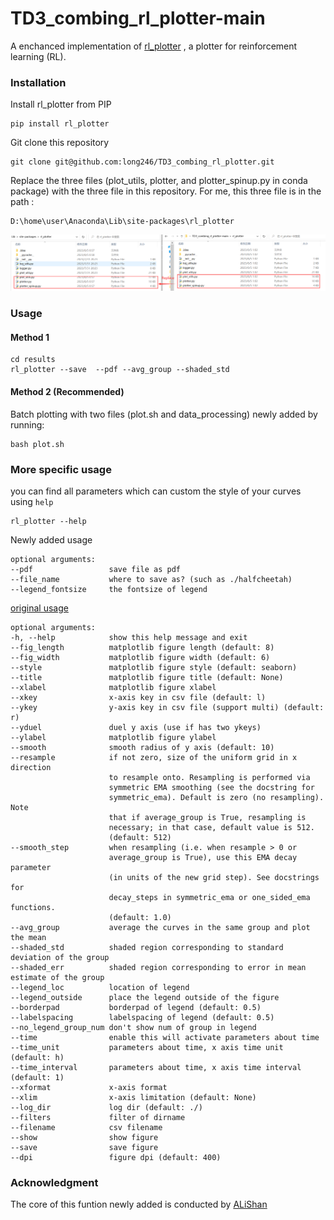 # TD3_combing_rl_plotter-main

A enchanced implementation of [rl_plotter](https://github.com/gxywy/rl-plotter) , a plotter for reinforcement learning (RL).

### Installation
Install rl_plotter from PIP
```
pip install rl_plotter
```
Git clone this repository
```
git clone git@github.com:long246/TD3_combing_rl_plotter.git
```
Replace the three files (plot_utils, plotter, and plotter_spinup.py in conda package) with the three file in this repository.
For me, this three file is in the path :
```
D:\home\user\Anaconda\Lib\site-packages\rl_plotter
```
![alt repalce](replace.png)
### Usage
#### Method 1
```
cd results
rl_plotter --save  --pdf --avg_group --shaded_std
```
#### Method 2 (Recommended)
Batch plotting with two files (plot.sh and data_processing) newly added by running:
```
bash plot.sh
```

### More specific usage

you can find all parameters which can custom the style of your curves using `help`

```
rl_plotter --help
```
Newly added usage 
```
optional arguments:
--pdf                 save file as pdf
--file_name           where to save as? (such as ./halfcheetah)
--legend_fontsize     the fontsize of legend
```
[original usage](https://github.com/gxywy/rl-plotter)
```
optional arguments:
-h, --help            show this help message and exit
--fig_length          matplotlib figure length (default: 8)
--fig_width           matplotlib figure width (default: 6)
--style               matplotlib figure style (default: seaborn)
--title               matplotlib figure title (default: None)
--xlabel              matplotlib figure xlabel
--xkey                x-axis key in csv file (default: l)
--ykey                y-axis key in csv file (support multi) (default: r)
--yduel               duel y axis (use if has two ykeys)
--ylabel              matplotlib figure ylabel
--smooth              smooth radius of y axis (default: 10)
--resample            if not zero, size of the uniform grid in x direction
                      to resample onto. Resampling is performed via
                      symmetric EMA smoothing (see the docstring for
                      symmetric_ema). Default is zero (no resampling). Note
                      that if average_group is True, resampling is
                      necessary; in that case, default value is 512.
                      (default: 512)
--smooth_step         when resampling (i.e. when resample > 0 or
					  average_group is True), use this EMA decay parameter
                      (in units of the new grid step). See docstrings for
                      decay_steps in symmetric_ema or one_sided_ema functions. 
                      (default: 1.0)
--avg_group           average the curves in the same group and plot the mean
--shaded_std          shaded region corresponding to standard deviation of the group
--shaded_err          shaded region corresponding to error in mean estimate of the group
--legend_loc          location of legend
--legend_outside      place the legend outside of the figure
--borderpad           borderpad of legend (default: 0.5)
--labelspacing        labelspacing of legend (default: 0.5)
--no_legend_group_num don't show num of group in legend
--time                enable this will activate parameters about time
--time_unit           parameters about time, x axis time unit (default: h)
--time_interval       parameters about time, x axis time interval (default: 1)
--xformat             x-axis format
--xlim                x-axis limitation (default: None)
--log_dir             log dir (default: ./)
--filters             filter of dirname
--filename            csv filename
--show                show figure
--save                save figure
--dpi                 figure dpi (default: 400)
```

### Acknowledgment
The core of this funtion newly added is conducted by  [ALiShan](https://github.com/ALiShan-RL)